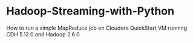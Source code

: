 # Hadoop-Streaming-with-Python
How to run a simple MapReduce job on Cloudera QuickStart VM running CDH 5.12.0 and Hadoop 2.6.0
